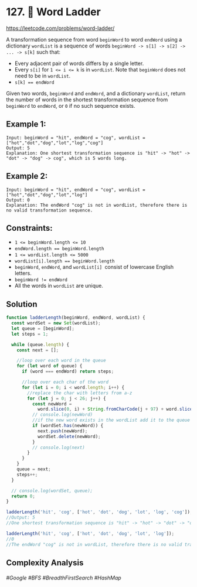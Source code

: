 # 127. 🔎 Word Ladder
https://leetcode.com/problems/word-ladder/

A transformation sequence from word `beginWord` to word `endWord` using a dictionary `wordList` is a sequence of words `beginWord -> s[1] -> s[2] -> ... -> s[k]` such that:

- Every adjacent pair of words differs by a single letter.
- Every `s[i]` for `1 <= i <= k` is in `wordList`. Note that `beginWord` does not need to be in `wordList`.
- `s[k] == endWord`

Given two words, `beginWord` and `endWord`, and a dictionary `wordList`, return the number of words in the shortest transformation sequence from `beginWord` to `endWord`, or `0` if no such sequence exists.

 

## Example 1:
````
Input: beginWord = "hit", endWord = "cog", wordList = ["hot","dot","dog","lot","log","cog"]
Output: 5
Explanation: One shortest transformation sequence is "hit" -> "hot" -> "dot" -> "dog" -> cog", which is 5 words long.
````
## Example 2:
````
Input: beginWord = "hit", endWord = "cog", wordList = ["hot","dot","dog","lot","log"]
Output: 0
Explanation: The endWord "cog" is not in wordList, therefore there is no valid transformation sequence.
```` 

## Constraints:

- `1 <= beginWord.length <= 10`
- `endWord.length == beginWord.length`
- `1 <= wordList.length <= 5000`
- `wordList[i].length == beginWord.length`
- `beginWord`, `endWord`, and `wordList[i] `consist of lowercase English letters.
- `beginWord != endWord`
- All the words in `wordList` are unique.

## Solution 
````js
function ladderLength(beginWord, endWord, wordList) {
  const wordSet = new Set(wordList);
  let queue = [beginWord];
  let steps = 1;

  while (queue.length) {
    const next = [];

    //loop over each word in the queue
    for (let word of queue) {
      if (word === endWord) return steps;

      //loop over each char of the word
      for (let i = 0; i < word.length; i++) {
        //replace the char with letters from a-z
        for (let j = 0; j < 26; j++) {
          const newWord =
            word.slice(0, i) + String.fromCharCode(j + 97) + word.slice(i + 1);
          // console.log(newWord)
          //if the new word exists in the wordList add it to the queue
          if (wordSet.has(newWord)) {
            next.push(newWord);
            wordSet.delete(newWord);
          }
          // console.log(next)
        }
      }
    }
    queue = next;
    steps++;
  }

  // console.log(wordSet, queue);
  return 0;
}

ladderLength('hit', 'cog', ['hot', 'dot', 'dog', 'lot', 'log', 'cog']);
//Output: 5
//One shortest transformation sequence is "hit" -> "hot" -> "dot" -> "dog" -> cog", which is 5 words long.

ladderLength('hit', 'cog', ['hot', 'dot', 'dog', 'lot', 'log']);
//0
//The endWord "cog" is not in wordList, therefore there is no valid transformation sequence.
````

## Complexity Analysis

###### #Google #BFS #BreadthFirstSearch #HashMap
